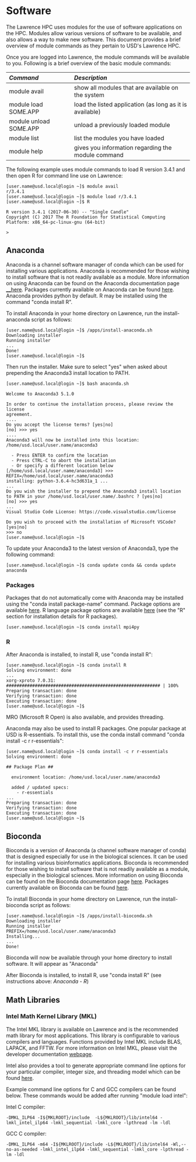 # Software

The Lawrence HPC uses modules for the use of software applications on the HPC. Modules allow various versions of software to be available, and also allows a way to make new software. This document provides a brief overview of module commands as they pertain to USD's Lawrence HPC.

Once you are logged into Lawrence, the module commands will be available to you. Following is a brief overview of the basic module commands:

| _Command_ | _Description_ |
| :--- | :--- |
| module avail | show all modules that are available on the system |
| module load SOME.APP | load the listed application \(as long as it is available\) |
| module unload SOME.APP | unload a previously loaded module |
| module list | list the modules you have loaded |
| module help | gives you information regarding the module command |

The following example uses module commands to load R version 3.4.1 and then open R for command line use on Lawrence:

```text
[user.name@usd.local@login ~]$ module avail
r/3.4.1
[user.name@usd.local@login ~]$ module load r/3.4.1 
[user.name@usd.local@login ~]$ R

R version 3.4.1 (2017-06-30) -- "Single Candle"
Copyright (C) 2017 The R Foundation for Statistical Computing
Platform: x86_64-pc-linux-gnu (64-bit)

>
```

## Anaconda

Anaconda is a channel software manager of conda which can be used for installing various applications.  Anaconda is recommended for those wishing to install software that is not readily available as a module. More information on using Anaconda can be found on the Anaconda documentation page[ __here](https://docs.anaconda.com/anaconda/user-guide/)_._ Packages currently available on Anaconda can be found [here](https://docs.anaconda.com/anaconda/packages/pkg-docs/).  Anaconda provides python by default.  R may be installed using the command "conda install R".

To install Anaconda in your home directory on Lawrence, run the install-anaconda script as follows:

```text
[user.name@usd.local@login ~]$ /apps/install-anaconda.sh
Downloading installer
Running installer
...
Done!
[user.name@usd.local@login ~]$

```

Then run the installer.  Make sure to select "yes" when asked about prepending the Anaconda3 install location to PATH.

```text
[user.name@usd.local@login ~]$ bash anaconda.sh

Welcome to Anaconda3 5.1.0

In order to continue the installation process, please review the license
agreement.
....
Do you accept the license terms? [yes|no]
[no] >>> yes
....
Anaconda3 will now be installed into this location:
/home/usd.local/user.name/anaconda3

  - Press ENTER to confirm the location
  - Press CTRL-C to abort the installation
  - Or specify a different location below
[/home/usd.local/user.name/anaconda3] >>>
REFIX=/home/usd.local/user.name/anaconda3
installing: python-3.6.4-hc3d631a_1 ...
...
Do you wish the installer to prepend the Anaconda3 install location
to PATH in your /home/usd.local/user.name/.bashrc ? [yes|no]
[no] >>> yes
...
Visual Studio Code License: https://code.visualstudio.com/license

Do you wish to proceed with the installation of Microsoft VSCode? [yes|no]
>>> no
[user.name@usd.local@login ~]$
```

To update your Anaconda3 to the latest version of Anaconda3, type the following command:

```text
[user.name@usd.local@login ~]$ conda update conda && conda update anaconda
```

### Packages

Packages that do not automatically come with Anaconda may be installed using the "conda install package-name" command.  Package options are available [here](https://docs.anaconda.com/anaconda/packages/pkg-docs/).  R language package options are available [here](https://docs.anaconda.com/anaconda/packages/r-language-pkg-docs/) \(see the "R" section for installation details for R packages\).

```text
[user.name@usd.local@login ~]$ conda install mpi4py
```

### R

After Anaconda is installed, to install R, use "conda install R":

```text
[user.name@usd.local@login ~]$ conda install R
Solving environment: done
...
xorg-xproto 7.0.31: ########################################################### | 100%
Preparing transaction: done
Verifying transaction: done
Executing transaction: done
[user.name@usd.local@login ~]$
```

MRO \(Microsoft R Open\) is also available, and provides threading.

Anaconda may also be used to install R packages.  One popular package at USD is R-essentials.  To install this, use the conda install command "conda install -c r r-essentials":

```text
[user.name@usd.local@login ~]$ conda install -c r r-essentials
Solving environment: done

## Package Plan ##

  environment location: /home/usd.local/user.name/anaconda3

  added / updated specs:
    - r-essentials
...
Preparing transaction: done
Verifying transaction: done
Executing transaction: done
[user.name@usd.local@login ~]$
```

## Bioconda

Bioconda is a version of Anaconda \(a channel software manager of conda\) that is designed especially for use in the biological sciences. It can be used for installing various bioinformatics applications. Bioconda is recommended for those wishing to install software that is not readily available as a module, especially in the biological sciences. More information on using Bioconda can be found on the Bioconda documentation page [here](https://bioconda.github.io/). Packages currently available on Bioconda can be found [here](https://bioconda.github.io/recipes.html#recipes).

To install Bioconda in your home directory on Lawrence, run the install-bioconda script as follows:

```text
[user.name@usd.local@login ~]$ /apps/install-bioconda.sh
Downloading installer
Running installer
PREFIX=/home/usd.local/user.name/anaconda3
Installing...
...
Done!
```

Bioconda will now be available through your home directory to install software. It will appear as "Anaconda"

After Bioconda is installed, to install R, use "conda install R" \(see instructions above: _Anaconda - R_\)

## Math Libraries

### Intel Math Kernel Library \(MKL\)

The Intel MKL library is available on Lawrence and is the recommended math library for most applications. This library is configurable to various compilers and languages. Functions provided by Intel MKL include BLAS, LAPACK, and FFTW. For more information on Intel MKL, please visit the developer documentation [webpage](https://software.intel.com/en-us/mkl/documentation).

Intel also provides a tool to generate appropriate command line options for your particular compiler, integer size, and threading model which can be found [here](https://software.intel.com/en-us/articles/intel-mkl-link-line-advisor).

Example command line options for C and GCC compilers can be found below. These commands would be added after running "module load intel":

Intel C compiler:

```text
-DMKL_ILP64 -I${MKLROOT}/include  -L${MKLROOT}/lib/intel64 -lmkl_intel_ilp64 -lmkl_sequential -lmkl_core -lpthread -lm -ldl
```

GCC C compiler:

```text
-DMKL_ILP64 -m64 -I${MKLROOT}/include -L${MKLROOT}/lib/intel64 -Wl,--no-as-needed -lmkl_intel_ilp64 -lmkl_sequential -lmkl_core -lpthread -lm -ldl
```

